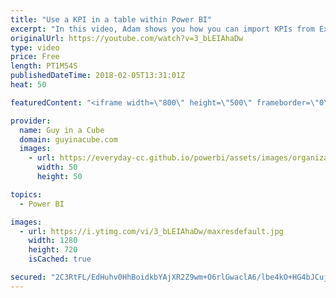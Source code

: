 ```yaml
---
title: "Use a KPI in a table within Power BI"
excerpt: "In this video, Adam shows you how you can import KPIs from Excel into Power BI. Once in Power BI, you can use the KPI in a table or matrix.  Import and display KPIs in Power BI https://docs.microsoft.com/power-bi/desktop-import-and-display-kpis  LET'S CONNECT!  Guy in a Cube -- https://guyinacube.com"
originalUrl: https://youtube.com/watch?v=3_bLEIAhaDw
type: video
price: Free
length: PT1M54S
publishedDateTime: 2018-02-05T13:31:01Z
heat: 50

featuredContent: "<iframe width=\"800\" height=\"500\" frameborder=\"0\" src=\"https://www.youtube.com/embed/3_bLEIAhaDw\" allow=\"accelerometer; autoplay; encrypted-media; gyroscope; picture-in-picture\" allowfullscreen></iframe>"

provider:
  name: Guy in a Cube
  domain: guyinacube.com
  images:
    - url: https://everyday-cc.github.io/powerbi/assets/images/organizations/guyinacube.com-50x50.jpg
      width: 50
      height: 50

topics:
  - Power BI

images:
  - url: https://i.ytimg.com/vi/3_bLEIAhaDw/maxresdefault.jpg
    width: 1280
    height: 720
    isCached: true

secured: "2C3RtFL/EdHuhv0HhBoidkbYAjXR2Z9wm+O6rlGwaclA6/lbe4kO+HG4bJCujFjsxUEUAAkH1jo8mmykGJ+Uw42SHgib7XMxGFGmGWoq4pMAa9QusrCO56Uee6JwC4IHmqR72j3MsfepyvDwKVzYVLduwkQXbLAL2VfBhy8lcCLkuk5IZQykl2ofIZe7zKlI0mAbfZ+Tw+05uHPOJfteTAaKUYjk9se+7BZx0EV0jKESkpXG262vyw+0LNiMPDMcuZgPka3cmm4Y6EjgLZLpNmPHwNq10gjRLuIVFUvmxPSfRtkr7ayBd/JUfd5vhrxWUzqC4nC6IwBgafvt/QfhvrgSiefo3+w5nP6EVRt9E/Jfx8ygPiv+IVBXgUVv+s3v0FPyEJ9iGRdGAdYQGKceH5Rxh9P0rdNkGIVGR31ya1g=;YIBW4iFyhn2qCap1zq0LIw=="
---
```


